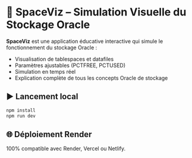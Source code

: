 # 💽 SpaceViz – Simulation Visuelle du Stockage Oracle

**SpaceViz** est une application éducative interactive qui simule le fonctionnement du stockage Oracle :

- Visualisation de tablespaces et datafiles
- Paramètres ajustables (PCTFREE, PCTUSED)
- Simulation en temps réel
- Explication complète de tous les concepts Oracle de stockage

## ▶️ Lancement local

```bash
npm install
npm run dev
```

## 🌐 Déploiement Render

100% compatible avec Render, Vercel ou Netlify.